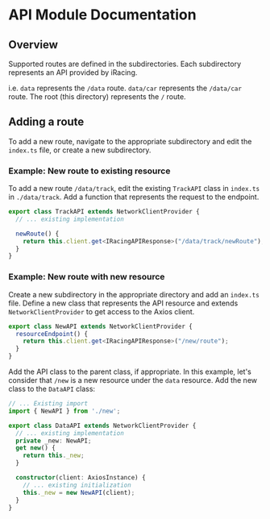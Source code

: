 # API Module Documentation

## Overview

Supported routes are defined in the subdirectories. Each subdirectory represents an API provided by iRacing.

i.e. `data` represents the `/data` route. `data/car` represents the `/data/car` route. The root (this directory) represents the `/` route.

## Adding a route

To add a new route, navigate to the appropriate subdirectory and edit the `index.ts` file, or create a new subdirectory.

### Example: New route to existing resource

To add a new route `/data/track`, edit the existing `TrackAPI` class in `index.ts` in `./data/track`.
Add a function that represents the request to the endpoint.

```typescript
export class TrackAPI extends NetworkClientProvider {
  // ... existing implementation

  newRoute() {
    return this.client.get<IRacingAPIResponse>("/data/track/newRoute");
  }
}
```

### Example: New route with new resource

Create a new subdirectory in the appropriate directory and add an `index.ts` file. Define a new class that represents the API resource
and extends `NetworkClientProvider` to get access to the Axios client.

```typescript
export class NewAPI extends NetworkClientProvider {
  resourceEndpoint() {
    return this.client.get<IRacingAPIResponse>("/new/route");
  }
}
```

Add the API class to the parent class, if appropriate. In this example, let's consider that `/new` is a new resource under the `data` resource. Add the new class to the `DataAPI` class:

```typescript
// ... Existing import
import { NewAPI } from './new';

export class DataAPI extends NetworkClientProvider {
  // ... existing implementation
  private _new: NewAPI;
  get new() {
    return this._new;
  }

  constructor(client: AxiosInstance) {
    // ... existing initialization
    this._new = new NewAPI(client);
  }
}
```
